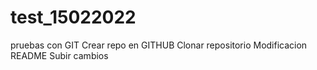 # test_15022022
pruebas con GIT
Crear repo en GITHUB
Clonar repositorio
Modificacion README
Subir cambios
